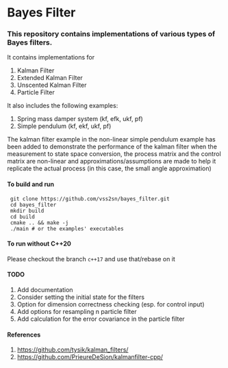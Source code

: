 # Bayes Filter #

### This repository contains implementations of various types of Bayes filters. ###

It contains implementations for
1. Kalman Filter
2. Extended Kalman Filter
3. Unscented Kalman Filter
4. Particle Filter

It also includes the following examples:
1. Spring mass damper system (kf, efk, ukf, pf)
2. Simple pendulum (kf, ekf, ukf, pf)

The kalman filter example in the non-linear simple pendulum example has been added to demonstrate the performance of the kalman filter when the measurement to state space conversion, the process matrix and the control matrix are non-linear and approximations/assumptions are made to help it replicate the actual process (in this case, the small angle approximation)

#### To build and run ####
     git clone https://github.com/vss2sn/bayes_filter.git  
     cd bayes_filter  
     mkdir build  
     cd build  
     cmake .. && make -j  
     ./main # or the examples' executables

#### To run without C++20 ####
Please checkout the branch `c++17` and use that/rebase on it

#### TODO ####
1. Add documentation
2. Consider setting the initial state for the filters
3. Option for dimension correctness checking (esp. for control input)
4. Add options for resampling n particle filter
5. Add calculation for the error covariance in the particle filter

#### References ####
1. https://github.com/tysik/kalman_filters/
2. https://github.com/PrieureDeSion/kalmanfilter-cpp/
